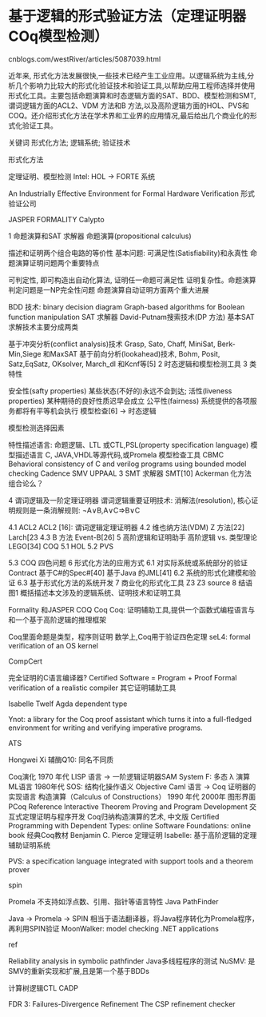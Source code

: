 

# 基于逻辑的形式验证方法（定理证明器COq模型检测）



cnblogs.com/westRiver/articles/5087039.html

近年来, 形式化方法发展很快,一些技术已经产生工业应用。以逻辑系统为主线,分析几个影响力比较大的形式化验证技术和验证工具,以帮助应用工程师选择并使用形式化工具。主要包括命题演算和时态逻辑方面的SAT、BDD、模型检测和SMT, 谓词逻辑方面的ACL2、VDM 方法和B 方法,以及高阶逻辑方面的HOL、PVS和COQ。还介绍形式化方法在学术界和工业界的应用情况,最后给出几个商业化的形式化验证工具。

关键词 形式化方法; 逻辑系统; 验证技术

形式化方法

定理证明、模型检测
Intel: HOL -> FORTE 系统

An Industrially Effective Environment for Formal Hardware Verification
形式验证公司

JASPER
FORMALITY
Calypto











1 命题演算和SAT 求解器
命题演算(propositional calculus)

描述和证明两个组合电路的等价性
基本问题: 可满足性(Satisfiability)和永真性
命题演算证明问题两个重要特点

可判定性, 即可构造出自动化算法, 证明任一命题可满足性
证明复杂性。命题演算判定问题是一NP完全性问题
命题演算自动证明方面两个重大进展

BDD 技术: binary decision diagram
Graph-based algorithms for Boolean
function manipulation
SAT 求解器
David-Putnam搜索技术(DP 方法)
基本SAT 求解技术主要分成两类

基于冲突分析(conflict analysis)技术
Grasp, Sato, Chaff, MiniSat, Berk-Min,Siege 和MaxSAT
基于前向分析(lookahead)技术,
Bohm, Posit, Satz,EqSatz, OKsolver, March_dl 和Kcnf等[5]
2 时态逻辑和模型检测工具
3 类特性

安全性(safty properties)
某些状态(不好的)永远不会到达;
活性(liveness properties)
某种期待的良好性质迟早会成立
公平性(fairness)
系统提供的各项服务都将有平等机会执行
模型检查[6] -> 时态逻辑

模型检测选择因素

特性描述语言:
命题逻辑、LTL 或CTL,PSL(property specification language)
模型描述语言
C, JAVA,VHDL等源代码,或Promela
模型检查工具
CBMC
Behavioral consistency of C and verilog programs using bounded model checking
Cadence SMV
UPPAAL
3 SMT 求解器
SMT[10]
Ackerman 化方法
组合论么？

4 谓词逻辑及一阶定理证明器
谓词逻辑重要证明技术: 消解法(resolution),
核心证明规则是一条消解规则:
¬A∨B,A∨C⇒B∨C

4.1 ACL2
ACL2 [16]: 谓词逻辑定理证明器
4.2 维也纳方法(VDM)
Z 方法[22]
Larch[23
4.3 B 方法
Event-B[26]
5 高阶逻辑和证明助手
高阶逻辑 vs. 类型理论
LEGO[34]
COQ
5.1 HOL
5.2 PVS

5.3 COQ
四色问题
6 形式化方法的应用方式
6.1 对实际系统或系统部分的验证
Contract
基于C#的Spec#[40]
基于Java 的JML[41]
6.2 系统的形式化建模和验证
6.3 基于形式化方法的系统开发
7 商业化的形式化工具
Z3
Z3 source
8 结语
图1 概括描述本文涉及的逻辑系统、证明技术和证明工具


Formality 和JASPER
COQ
Coq
Coq: 证明辅助工具,提供一个函数式编程语言与和一个基于高阶逻辑的推理框架

Coq里面命题是类型，程序则证明
数学上,Coq用于验证四色定理
seL4: formal verification of an OS kernel

CompCert

完全证明的C语言编译器?
Certified Software = Program + Proof
Formal verification of a realistic compiler
其它证明辅助工具

Isabelle
Twelf
Agda
dependent type

Ynot: a library for the Coq proof assistant which turns it into a full-fledged environment for writing and verifying imperative programs.

ATS

Hongwei Xi
辅酶Q10: 同名不同质

Coq演化
1970 年代
LISP 语言 -> 一阶逻辑证明器SAM
System F: 多态 λ 演算
ML语言
1980年代
SOS: 结构化操作语义
Objective Caml 语言 -> Coq 证明器的实现语言
构造演算（Calculus of Constructions）
1990 年代
2000年
图形界面PCoq
Reference
Interactive Theorem Proving and Program Development
交互式定理证明与程序开发 Coq归纳构造演算的艺术, 中文版
Certified Programming with Dependent Types: online
Software Foundations: online book
经典Coq教材
Benjamin C. Pierce
定理证明
Isabelle: 基于高阶逻辑的定理辅助证明系统

PVS: a specification language integrated with support tools and a theorem prover

spin

Promela 不支持如浮点数、引用、指针等语言特性
Java PathFinder

Java -> Promela -> SPIN
相当于语法翻译器，将Java程序转化为Promela程序，再利用SPIN验证
MoonWalker: model checking .NET applications

ref

Reliability analysis in symbolic pathfinder
Java多线程程序的测试
NuSMV: 是SMV的重新实现和扩展,且是第一个基于BDDs

计算树逻辑CTL
CADP

FDR 3: Failures-Divergence Refinement
The CSP refinement checker






























































































